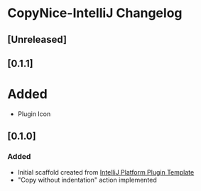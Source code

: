 <!-- Keep a Changelog guide -> https://keepachangelog.com -->

# CopyNice-IntelliJ Changelog

## [Unreleased]

## [0.1.1]
# Added
- Plugin Icon

## [0.1.0]
### Added
- Initial scaffold created from [IntelliJ Platform Plugin Template](https://github.com/JetBrains/intellij-platform-plugin-template)
- "Copy without indentation" action implemented